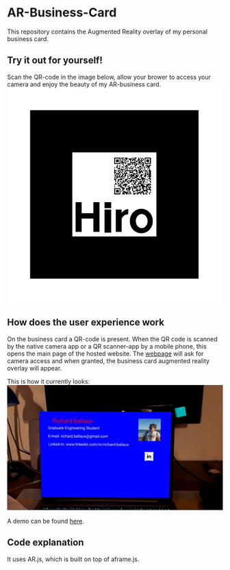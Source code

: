 # AR-Business-Card

This repository contains the Augmented Reality overlay of my personal business card.

## Try it out for yourself!
Scan the QR-code in the image below, allow your brower to access your camera and enjoy the beauty of my AR-business card.
![figure1](https://github.com/richardballaux/AR-Business-Card/blob/master/firstMarkerCode.PNG "Figure 1")

## How does the user experience work

On the business card a QR-code is present. When the QR code is scanned by the native camera app or a QR scanner-app by a mobile phone, this opens the main page of the hosted website.
The [webpage](https://richardballaux.github.io/AR-Business-Card/) will ask for camera access and when granted, the business card augmented reality overlay will appear.

This is how it currently looks:
![figure 2](https://github.com/richardballaux/AR-Business-Card/blob/master/figure1.jpg "Figure 2")


A demo can be found [here](https://youtu.be/VKTLNFiDXvw).

## Code explanation

It uses AR.js, which is built on top of aframe.js.
